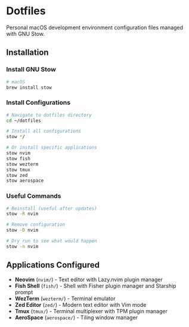 # Dotfiles

Personal macOS development environment configuration files managed with GNU Stow.

## Installation

### Install GNU Stow

```bash
# macOS
brew install stow
```

### Install Configurations

```bash
# Navigate to dotfiles directory
cd ~/dotfiles

# Install all configurations
stow */

# Or install specific applications
stow nvim
stow fish
stow wezterm
stow tmux
stow zed
stow aerospace
```

### Useful Commands

```bash
# Reinstall (useful after updates)
stow -R nvim

# Remove configuration
stow -D nvim

# Dry run to see what would happen
stow -n nvim
```

## Applications Configured

- **Neovim** (`nvim/`) - Text editor with Lazy.nvim plugin manager
- **Fish Shell** (`fish/`) - Shell with Fisher plugin manager and Starship prompt
- **WezTerm** (`wezterm/`) - Terminal emulator
- **Zed Editor** (`zed/`) - Modern text editor with Vim mode
- **Tmux** (`tmux/`) - Terminal multiplexer with TPM plugin manager
- **AeroSpace** (`aerospace/`) - Tiling window manager
